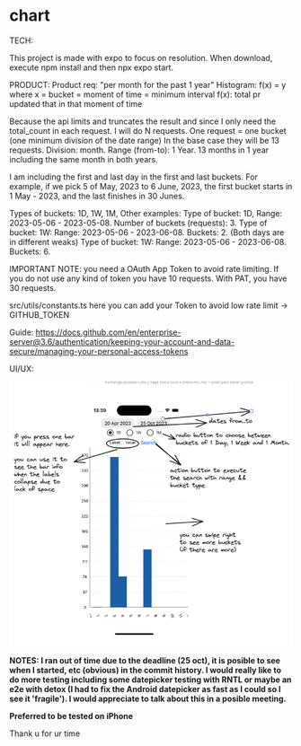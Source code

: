 # chart

TECH:

This project is made with expo to focus on resolution.
When download, execute npm install and then npx expo start.

PRODUCT:
Product req: "per month for the past 1 year"
Histogram:
f(x) = y
where x = bucket = moment of time = minimum interval
f(x): total pr updated that in that moment of time

Because the api limits and truncates the result and since I only need the total_count in each request.
I will do N requests. One request = one bucket (one minimum division of the date range)
In the base case they will be 13 requests. Division: month. Range (from-to): 1 Year. 13 months in 1 year including the same month in both years.

I am including the first and last day in the first and last buckets. For example, if we pick 5 of May, 2023 to 6 June, 2023, the first bucket
starts in 1 May - 2023, and the last finishes in 30 Junes.

Types of buckets: 1D, 1W, 1M,
Other examples:
Type of bucket: 1D, Range: 2023-05-06 - 2023-05-08. Number of buckets (requests): 3.
Type of bucket: 1W: Range: 2023-05-06 - 2023-06-08. Buckets: 2. (Both days are in different weaks)
Type of bucket: 1W: Range: 2023-05-06 - 2023-06-08. Buckets: 6.

IMPORTANT NOTE: you need a OAuth App Token to avoid rate limiting. If you do not use any kind of token you have 10 requests. With PAT, you have 30 requests.

src/utils/constants.ts here you can add your Token to avoid low rate limit -> GITHUB_TOKEN

Guide: https://docs.github.com/en/enterprise-server@3.6/authentication/keeping-your-account-and-data-secure/managing-your-personal-access-tokens

UI/UX:

![](docs/parts.png)

**NOTES: I ran out of time due to the deadline (25 oct), it is posible to see when I started, etc (obvious) in the commit history. I would really like to do more testing including some datepicker testing with RNTL or maybe an e2e with detox (I had to fix the Android datepicker as fast as I could so I see it 'fragile'). I would appreciate to talk about this in a posible meeting.**

**Preferred to be tested on iPhone**

Thank u for ur time

